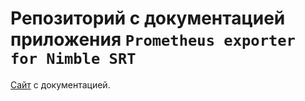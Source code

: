 # Репозиторий с документацией приложения `Prometheus exporter for Nimble SRT`

[Сайт](https://denmaloyreb.github.io/denmaloyreb-prometheus_exporter_for_Nimble_SRT_docs/#/) с документацией.

